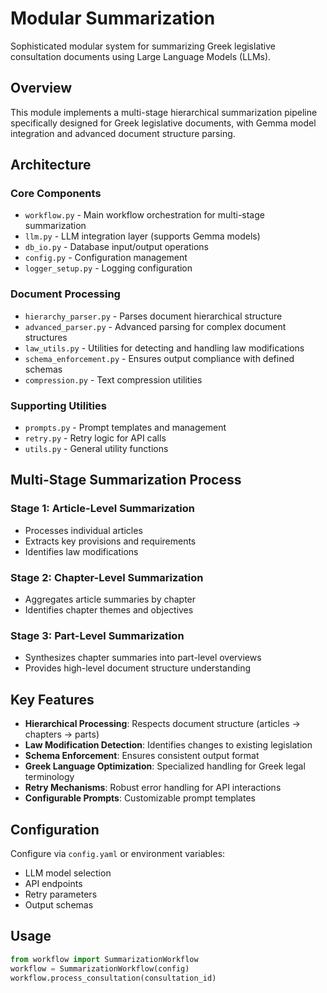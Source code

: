 # Modular Summarization

Sophisticated modular system for summarizing Greek legislative consultation documents using Large Language Models (LLMs).

## Overview
This module implements a multi-stage hierarchical summarization pipeline specifically designed for Greek legislative documents, with Gemma model integration and advanced document structure parsing.

## Architecture

### Core Components
- `workflow.py` - Main workflow orchestration for multi-stage summarization
- `llm.py` - LLM integration layer (supports Gemma models)
- `db_io.py` - Database input/output operations
- `config.py` - Configuration management
- `logger_setup.py` - Logging configuration

### Document Processing
- `hierarchy_parser.py` - Parses document hierarchical structure
- `advanced_parser.py` - Advanced parsing for complex document structures
- `law_utils.py` - Utilities for detecting and handling law modifications
- `schema_enforcement.py` - Ensures output compliance with defined schemas
- `compression.py` - Text compression utilities

### Supporting Utilities
- `prompts.py` - Prompt templates and management
- `retry.py` - Retry logic for API calls
- `utils.py` - General utility functions

## Multi-Stage Summarization Process

### Stage 1: Article-Level Summarization
- Processes individual articles
- Extracts key provisions and requirements
- Identifies law modifications

### Stage 2: Chapter-Level Summarization
- Aggregates article summaries by chapter
- Identifies chapter themes and objectives

### Stage 3: Part-Level Summarization
- Synthesizes chapter summaries into part-level overviews
- Provides high-level document structure understanding

## Key Features
- **Hierarchical Processing**: Respects document structure (articles → chapters → parts)
- **Law Modification Detection**: Identifies changes to existing legislation
- **Schema Enforcement**: Ensures consistent output format
- **Greek Language Optimization**: Specialized handling for Greek legal terminology
- **Retry Mechanisms**: Robust error handling for API interactions
- **Configurable Prompts**: Customizable prompt templates

## Configuration
Configure via `config.yaml` or environment variables:
- LLM model selection
- API endpoints
- Retry parameters
- Output schemas

## Usage
```python
from workflow import SummarizationWorkflow
workflow = SummarizationWorkflow(config)
workflow.process_consultation(consultation_id)
```